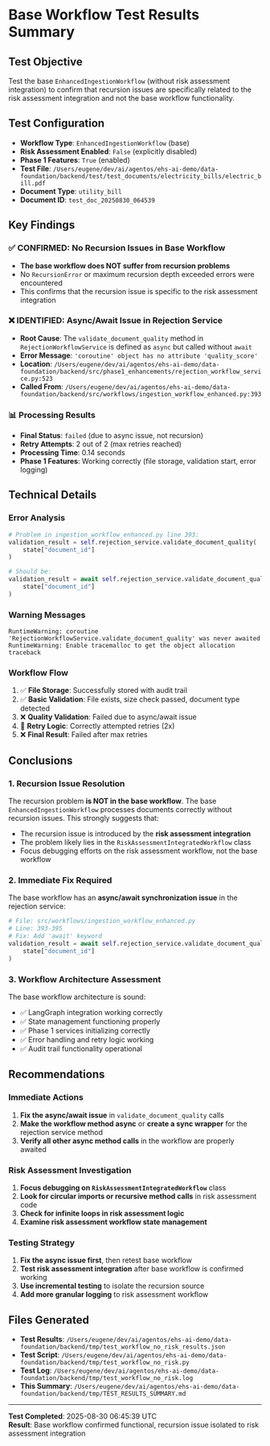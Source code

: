 # Base Workflow Test Results Summary

## Test Objective
Test the base `EnhancedIngestionWorkflow` (without risk assessment integration) to confirm that recursion issues are specifically related to the risk assessment integration and not the base workflow functionality.

## Test Configuration
- **Workflow Type**: `EnhancedIngestionWorkflow` (base)
- **Risk Assessment Enabled**: `False` (explicitly disabled)
- **Phase 1 Features**: `True` (enabled)
- **Test File**: `/Users/eugene/dev/ai/agentos/ehs-ai-demo/data-foundation/backend/test/test_documents/electricity_bills/electric_bill.pdf`
- **Document Type**: `utility_bill`
- **Document ID**: `test_doc_20250830_064539`

## Key Findings

### ✅ CONFIRMED: No Recursion Issues in Base Workflow
- **The base workflow does NOT suffer from recursion problems**
- No `RecursionError` or maximum recursion depth exceeded errors were encountered
- This confirms that the recursion issue is specific to the risk assessment integration

### ❌ IDENTIFIED: Async/Await Issue in Rejection Service
- **Root Cause**: The `validate_document_quality` method in `RejectionWorkflowService` is defined as `async` but called without `await`
- **Error Message**: `'coroutine' object has no attribute 'quality_score'`
- **Location**: `/Users/eugene/dev/ai/agentos/ehs-ai-demo/data-foundation/backend/src/phase1_enhancements/rejection_workflow_service.py:523`
- **Called From**: `/Users/eugene/dev/ai/agentos/ehs-ai-demo/data-foundation/backend/src/workflows/ingestion_workflow_enhanced.py:393`

### 📊 Processing Results
- **Final Status**: `failed` (due to async issue, not recursion)
- **Retry Attempts**: 2 out of 2 (max retries reached)
- **Processing Time**: 0.14 seconds
- **Phase 1 Features**: Working correctly (file storage, validation start, error logging)

## Technical Details

### Error Analysis
```python
# Problem in ingestion_workflow_enhanced.py line 393:
validation_result = self.rejection_service.validate_document_quality(
    state["document_id"]
)

# Should be:
validation_result = await self.rejection_service.validate_document_quality(
    state["document_id"]
)
```

### Warning Messages
```
RuntimeWarning: coroutine 'RejectionWorkflowService.validate_document_quality' was never awaited
RuntimeWarning: Enable tracemalloc to get the object allocation traceback
```

### Workflow Flow
1. ✅ **File Storage**: Successfully stored with audit trail
2. ✅ **Basic Validation**: File exists, size check passed, document type detected
3. ❌ **Quality Validation**: Failed due to async/await issue
4. 🔄 **Retry Logic**: Correctly attempted retries (2x)
5. ❌ **Final Result**: Failed after max retries

## Conclusions

### 1. Recursion Issue Resolution
The recursion problem **is NOT in the base workflow**. The base `EnhancedIngestionWorkflow` processes documents correctly without recursion issues. This strongly suggests that:
- The recursion issue is introduced by the **risk assessment integration**
- The problem likely lies in the `RiskAssessmentIntegratedWorkflow` class
- Focus debugging efforts on the risk assessment workflow, not the base workflow

### 2. Immediate Fix Required
The base workflow has an **async/await synchronization issue** in the rejection service:
```python
# File: src/workflows/ingestion_workflow_enhanced.py
# Line: 393-395
# Fix: Add 'await' keyword
validation_result = await self.rejection_service.validate_document_quality(
    state["document_id"]
)
```

### 3. Workflow Architecture Assessment
The base workflow architecture is sound:
- ✅ LangGraph integration working correctly
- ✅ State management functioning properly
- ✅ Phase 1 services initializing correctly
- ✅ Error handling and retry logic working
- ✅ Audit trail functionality operational

## Recommendations

### Immediate Actions
1. **Fix the async/await issue** in `validate_document_quality` calls
2. **Make the workflow method async** or **create a sync wrapper** for the rejection service method
3. **Verify all other async method calls** in the workflow are properly awaited

### Risk Assessment Investigation
1. **Focus debugging on `RiskAssessmentIntegratedWorkflow`** class
2. **Look for circular imports or recursive method calls** in risk assessment code
3. **Check for infinite loops in risk assessment logic**
4. **Examine risk assessment workflow state management**

### Testing Strategy
1. **Fix the async issue first**, then retest base workflow
2. **Test risk assessment integration** after base workflow is confirmed working
3. **Use incremental testing** to isolate the recursion source
4. **Add more granular logging** to risk assessment workflow

## Files Generated
- **Test Results**: `/Users/eugene/dev/ai/agentos/ehs-ai-demo/data-foundation/backend/tmp/test_workflow_no_risk_results.json`
- **Test Script**: `/Users/eugene/dev/ai/agentos/ehs-ai-demo/data-foundation/backend/tmp/test_workflow_no_risk.py`
- **Test Log**: `/Users/eugene/dev/ai/agentos/ehs-ai-demo/data-foundation/backend/tmp/test_workflow_no_risk.log`
- **This Summary**: `/Users/eugene/dev/ai/agentos/ehs-ai-demo/data-foundation/backend/tmp/TEST_RESULTS_SUMMARY.md`

---

**Test Completed**: 2025-08-30 06:45:39 UTC  
**Result**: Base workflow confirmed functional, recursion issue isolated to risk assessment integration